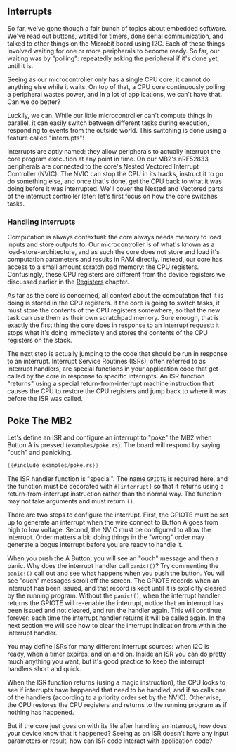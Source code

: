 ## Interrupts

So far, we've gone though a fair bunch of topics about embedded software.  We've read out buttons,
waited for timers, done serial communication, and talked to other things on the Microbit board using
I2C.  Each of these things involved waiting for one or more peripherals to become ready. So far, our
waiting was by "polling": repeatedly asking the peripheral if it's done yet, until it is.

Seeing as our microcontroller only has a single CPU core, it cannot do anything else while it
waits. On top of that, a CPU core continuously polling a peripheral wastes power, and in a lot of
applications, we can't have that. Can we do better?

Luckily, we can. While our little microcontroller can't compute things in parallel, it can easily
switch between different tasks during execution, responding to events from the outside world. This
switching is done using a feature called "interrupts"!

Interrupts are aptly named: they allow peripherals to actually interrupt the core program execution
at any point in time. On our MB2's nRF52833, peripherals are connected to the core's Nested Vectored
Interrupt Controller (NVIC). The NVIC can stop the CPU in its tracks, instruct it to go do something
else, and once that's done, get the CPU back to what it was doing before it was interrupted. We'll
cover the Nested and Vectored parts of the interrupt controller later: let's first focus on how the
core switches tasks.

### Handling Interrupts

Computation is always contextual: the core always needs memory to load inputs and store outputs to.
Our microcontroller is of what's known as a load-store-architecture, and as such the core does not
store and load it's computation parameters and results in RAM directly.  Instead, our core has
access to a small amount scratch pad memory: the CPU registers.  Confusingly, these CPU registers
are different from the device registers we discussed earlier in the [Registers] chapter.

As far as the core is concerned, all context about the computation that it is doing is stored in the
CPU registers. If the core is going to switch tasks, it must store the contents of the CPU registers
somewhere, so that the new task can use them as their own scratchpad memory.  Sure enough, that is
exactly the first thing the core does in response to an interrupt request: it stops what it's doing
immediately and stores the contents of the CPU registers on the stack.

The next step is actually jumping to the code that should be run in response to an interrupt.
Interrupt Service Routines (ISRs), often referred to as interrupt handlers, are special functions in
your application code that get called by the core in response to specific interrupts. An ISR
function "returns" using a special return-from-interrupt machine instruction that causes the CPU to
restore the CPU registers and jump back to where it was before the ISR was called.

## Poke The MB2

Let's define an ISR and configure an interrupt to "poke" the MB2 when Button A is pressed
(`examples/poke.rs`). The board will respond by saying "ouch" and panicking.

```rust
{{#include examples/poke.rs}}
```

The ISR handler function is "special". The name `GPIOTE` is required here, and the function must be
decorated with `#[interrupt]` so that it returns using a return-from-interrupt instruction rather
than the normal way. The function may not take arguments and must return `()`.

There are two steps to configure the interrupt. First, the GPIOTE must be set up to generate an
interrupt when the wire connect to Button A goes from high to low voltage. Second, the NVIC must be
configured to allow the interrupt. Order matters a bit: doing things in the "wrong" order may
generate a bogus interrupt before you are ready to handle it.

When you push the A Button, you will see an "ouch" message and then a panic. Why does the interrupt
handler call `panic!()`? Try commenting the `panic!()` call out and see what happens when you push
the button. You will see "ouch" messages scroll off the screen. The GPIOTE records when an interrupt
has been issued, and that record is kept until it is explicitly cleared by the running
program. Without the `panic!()`, when the interrupt handler returns the GPIOTE will re-enable the
interrupt, notice that an interrupt has been issued and not cleared, and run the handler again. This
will continue forever: each time the interrupt handler returns it will be called again. In the next
section we will see how to clear the interrupt indication from within the interrupt handler.

You may define ISRs for many different interrupt sources: when I2C is ready, when a timer expires,
and on and on. Inside an ISR you can do pretty much anything you want, but it's good practice to
keep the interrupt handlers short and quick.

When the ISR function returns (using a magic instruction), the CPU looks to see if interrupts have
happened that need to be handled, and if so calls one of the handlers (according to a priority order
set by the NVIC). Otherwise, the CPU restores the CPU registers and returns to the running program
as if nothing has happened.

But if the core just goes on with its life after handling an interrupt, how does your device know
that it happened? Seeing as an ISR doesn't have any input parameters or result, how can ISR code
interact with application code?

[Registers]: https://docs.rust-embedded.org/discovery-mb2/07-registers
